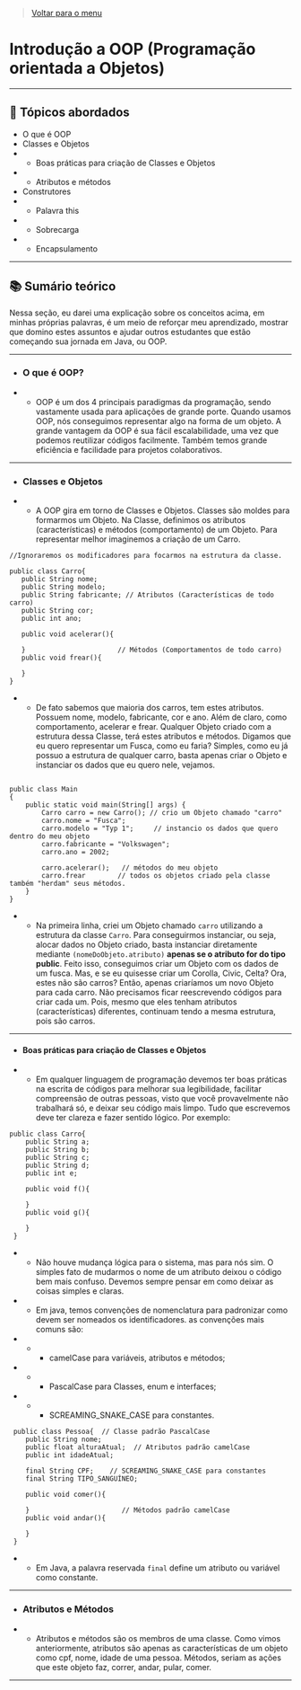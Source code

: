 > [Voltar para o menu](../../../../README-pt_BR.md)
# Introdução a OOP (Programação orientada a Objetos)

---
## 📌 Tópicos abordados
- O que é OOP
- Classes e Objetos
- - Boas práticas para criação de Classes e Objetos
- - Atributos e métodos
- Construtores
- - Palavra this
- - Sobrecarga
- - Encapsulamento
---

## 📚 Sumário teórico
Nessa seção, eu darei uma explicação sobre os conceitos acima, em minhas próprias palavras,
é um meio de reforçar meu aprendizado, mostrar que domino estes assuntos e ajudar outros estudantes
que estão começando sua jornada em Java, ou OOP.
- - -
- ### O que é OOP?
- - OOP é um dos 4 principais paradigmas da programação, sendo vastamente usada para aplicações de grande porte. 
 Quando usamos OOP, nós conseguimos representar algo na forma de um objeto.
 A grande vantagem da OOP é sua fácil escalabilidade, uma vez que podemos reutilizar códigos facilmente. Também temos 
 grande eficiência e facilidade para projetos colaborativos.
- - -
- ### Classes e Objetos
- - A OOP gira em torno de Classes e Objetos. Classes são moldes para formarmos um Objeto. Na Classe, definimos os atributos
 (características) e métodos (comportamento) de um Objeto. Para representar melhor imaginemos
 a criação de um Carro. 

 ```
 //Ignoraremos os modificadores para focarmos na estrutura da classe.
 
 public class Carro{
    public String nome;
    public String modelo; 
    public String fabricante; // Atributos (Características de todo carro)
    public String cor;
    public int ano;
    
    public void acelerar(){
        
    }                       // Métodos (Comportamentos de todo carro)
    public void frear(){
        
    }  
 }
```
- - De fato sabemos que maioria dos carros, tem estes atributos. Possuem nome, modelo, fabricante, cor e ano. Além de claro, como
 comportamento, acelerar e frear. Qualquer Objeto criado com a estrutura dessa Classe, terá estes atributos e métodos.
 Digamos que eu quero representar um Fusca, como eu faria? Simples, como eu já possuo a estrutura de qualquer carro, 
 basta apenas criar o Objeto e instanciar os dados que eu quero nele, vejamos.

```

public class Main
{
	public static void main(String[] args) {
		Carro carro = new Carro(); // crio um Objeto chamado "carro"
		carro.nome = "Fusca";
		carro.modelo = "Typ 1";     // instancio os dados que quero dentro do meu objeto
		carro.fabricante = "Volkswagen";
		carro.ano = 2002;
		
		carro.acelerar();   // métodos do meu objeto 
		carro.frear        // todos os objetos criado pela classe também "herdam" seus métodos.
	}
}

```
- - Na primeira linha, criei um Objeto chamado `carro` utilizando a estrutura da classe `Carro`. Para conseguirmos instanciar,
 ou seja, alocar dados no Objeto criado, basta instanciar diretamente mediante `(nomeDoObjeto.atributo)` **apenas se o atributo for do tipo public**.
 Feito isso, conseguimos criar um Objeto com os dados de um fusca. Mas, e se eu quisesse criar um Corolla, Civic, Celta?
 Ora, estes não são carros? Então, apenas criaríamos um novo Objeto para cada carro. Não precisamos ficar reescrevendo códigos para criar cada um.
 Pois, mesmo que eles tenham atributos (características) diferentes, continuam tendo a mesma estrutura, pois são carros.

- - -
- #### Boas práticas para criação de Classes e Objetos

- - Em qualquer linguagem de programação devemos ter boas práticas na escrita de códigos para melhorar sua legibilidade, 
 facilitar compreensão de outras pessoas, visto que você provavelmente não trabalhará só, e deixar seu código mais limpo.
 Tudo que escrevemos deve ter clareza e fazer sentido lógico. Por exemplo:
```
public class Carro{
    public String a;
    public String b; 
    public String c; 
    public String d;
    public int e;
    
    public void f(){
        
    }                      
    public void g(){
        
    }  
 }

```
- - Não houve mudança lógica para o sistema, mas para nós sim. O simples fato de mudarmos o nome de um atributo deixou o 
 código bem mais confuso. Devemos sempre pensar em como deixar as coisas simples e claras.

- - Em java, temos convenções de nomenclatura para padronizar como devem ser nomeados os identificadores.
 as convenções mais comuns são:
- - - camelCase para variáveis, atributos e métodos;
- - - PascalCase para Classes, enum e interfaces;
- - - SCREAMING_SNAKE_CASE para constantes.
```
 public class Pessoa{  // Classe padrão PascalCase 
    public String nome;
    public float alturaAtual;  // Atributos padrão camelCase
    public int idadeAtual;
    
    final String CPF;    // SCREAMING_SNAKE_CASE para constantes
    final String TIPO_SANGUÍNEO;
    
    public void comer(){
        
    }                       // Métodos padrão camelCase
    public void andar(){
        
    }  
 }
```
- - Em Java, a palavra reservada `final` define um atributo ou variável como constante.

- - -
- ### Atributos e Métodos
- - Atributos e métodos são os membros de uma classe. Como vimos anteriormente, atributos são apenas as características 
 de um objeto como cpf, nome, idade de uma pessoa. Métodos, seriam as ações que este objeto faz, correr, andar, pular, 
 comer. 
- - -





